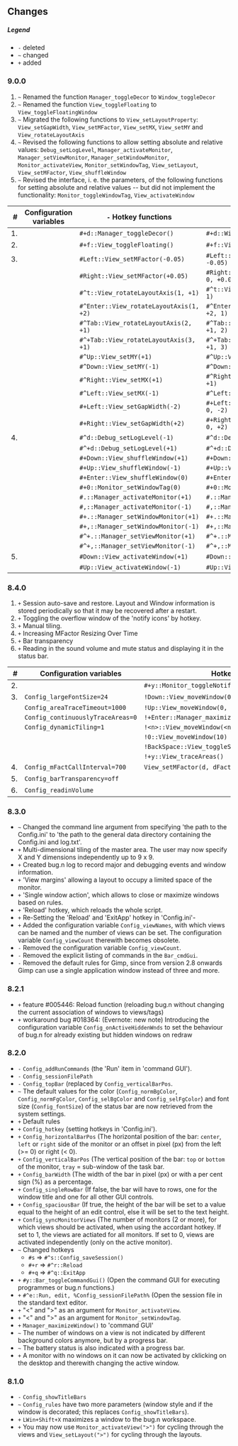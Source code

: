 ## Changes

##### Legend

* `-` deleted
* `~` changed
* `+` added

### 9.0.0

1. `~` Renamed the function `Manager_toggleDecor` to `Window_toggleDecor`
2. `~` Renamed the function `View_toggleFloating` to `View_toggleFloatingWindow`
3. `~` Migrated the following functions to `View_setLayoutProperty`: `View_setGapWidth`, `View_setMFactor`, `View_setMX`,
`View_setMY` and `View_rotateLayoutAxis`
4. `~` Revised the following functions to allow setting absolute and relative values: `Debug_setLogLevel`,
`Manager_activateMonitor`, `Manager_setViewMonitor`, `Manager_setWindowMonitor`, `Monitor_activateView`, `Monitor_setWindowTag`,
`View_setLayout`, `View_setMFactor`, `View_shuffleWindow`
5. `~` Revised the interface, i. e. the parameters, of the following functions for setting absolute and relative values -- but did
not implement the functionality: `Monitor_toggleWindowTag`, `View_activateWindow`

|  # | Configuration variables | `-` Hotkey functions                    | `+` Hotkey functions                                  |
| --:| ----------------------- | --------------------------------------- | ----------------------------------------------------- |
| 1. |                         | `#+d::Manager_toggleDecor()`            | `#+d::Window_toggleDecor()`                           |
| 2. |                         | `#+f::View_toggleFloating()`            | `#+f::View_toggleFloatingWindow()`                    |
| 3. |                         | `#Left::View_setMFactor(-0.05)`         | `#Left::View_setLayoutProperty("MFactor", 0, -0.05)`  |
|    |                         | `#Right::View_setMFactor(+0.05)`        | `#Right::View_setLayoutProperty("MFactor", 0, +0.05)` |
|    |                         | `#^t::View_rotateLayoutAxis(1, +1)`     | `#^t::View_setLayoutProperty("Axis", 0, +1, 1)`       |
|    |                         | `#^Enter::View_rotateLayoutAxis(1, +2)` | `#^Enter::View_setLayoutProperty("Axis", 0, +2, 1)`   |
|    |                         | `#^Tab::View_rotateLayoutAxis(2, +1)`   | `#^Tab::View_setLayoutProperty("Axis", 0, +1, 2)`     |
|    |                         | `#^+Tab::View_rotateLayoutAxis(3, +1)`  | `#^+Tab::View_setLayoutProperty("Axis", 0, +1, 3)`    |
|    |                         | `#^Up::View_setMY(+1)`                  | `#^Up::View_setLayoutProperty("MY", 0, +1)`           |
|    |                         | `#^Down::View_setMY(-1)`                | `#^Down::View_setLayoutProperty("MY", 0, -1)`         |
|    |                         | `#^Right::View_setMX(+1)`               | `#^Right::View_setLayoutProperty("MX", 0, +1)`        |
|    |                         | `#^Left::View_setMX(-1)`                | `#^Left::View_setLayoutProperty("MX", 0, -1)`         |
|    |                         | `#+Left::View_setGapWidth(-2)`          | `#+Left::View_setLayoutProperty("GapWidth", 0, -2)`   |
|    |                         | `#+Right::View_setGapWidth(+2)`         | `#+Right::View_setLayoutProperty("GapWidth", 0, +2)`  |
| 4. |                         | `#^d::Debug_setLogLevel(-1)`            | `#^d::Debug_setLogLevel(0, -1)`                       |
|    |                         | `#^+d::Debug_setLogLevel(+1)`           | `#^+d::Debug_setLogLevel(0, +1)`                      |
|    |                         | `#+Down::View_shuffleWindow(+1)`        | `#+Down::View_shuffleWindow(0, +1)`                   |
|    |                         | `#+Up::View_shuffleWindow(-1)`          | `#+Up::View_shuffleWindow(0, -1)`                     |
|    |                         | `#+Enter::View_shuffleWindow(0)`        | `#+Enter::View_shuffleWindow(1)`                      |
|    |                         | `#+0::Monitor_setWindowTag(0)`          | `#+0::Monitor_setWindowTag(10)`                       |
|    |                         | `#.::Manager_activateMonitor(+1)`       | `#.::Manager_activateMonitor(0, +1)`                  |
|    |                         | `#,::Manager_activateMonitor(-1)`       | `#,::Manager_activateMonitor(0, -1)`                  |
|    |                         | `#+.::Manager_setWindowMonitor(+1)`     | `#+.::Manager_setWindowMonitor(0, +1)`                |
|    |                         | `#+,::Manager_setWindowMonitor(-1)`     | `#+,::Manager_setWindowMonitor(0, -1)`                |
|    |                         | `#^+.::Manager_setViewMonitor(+1)`      | `#^+.::Manager_setViewMonitor(0, +1)`                 |
|    |                         | `#^+,::Manager_setViewMonitor(-1)`      | `#^+,::Manager_setViewMonitor(0, -1)`                 |
| 5. |                         | `#Down::View_activateWindow(+1)`        | `#Down::View_activateWindow(0, +1)`                   |
|    |                         | `#Up::View_activateWindow(-1)`          | `#Up::View_activateWindow(0, -1)`                     |

### 8.4.0

1. `+` Session auto-save and restore. Layout and Window information is stored
periodically so that it may be recovered after a restart.
2. `+` Toggling the overflow window of the 'notify icons' by hotkey.
3. `+` Manual tiling.
4. `+` Increasing MFactor Resizing Over Time
5. `+` Bar transparency
6. `+` Reading in the sound volume and mute status and displaying it in the status bar.

| #   | Configuration variables           | Hotkeys                                         |
| ---:| --------------------------------- | ----------------------------------------------- |
|  2. |                                   | `#+y::Monitor_toggleNotifyIconOverflowWindow()` |
|  3. | `Config_largeFontSize=24`         | `!Down::View_moveWindow(0, +1)`                 |
|     | `Config_areaTraceTimeout=1000`    | `!Up::View_moveWindow(0, -1)`                   |
|     | `Config_continuouslyTraceAreas=0` | `!+Enter::Manager_maximizeWindow()`             |
|     | `Config_dynamicTiling=1`          | `!<n>::View_moveWindow(<n>)`                    |
|     |                                   | `!0::View_moveWindow(10)`                       |
|     |                                   | `!BackSpace::View_toggleStackArea()`            |
|     |                                   | `!+y::View_traceAreas()`                        |
|  4. | `Config_mFactCallInterval=700`    | `View_setMFactor(d, dFact=1)`                   |
|  5. | `Config_barTransparency=off`      |                                                 |
|  6. | `Config_readinVolume`             |                                                 |

### 8.3.0

* `~` Changed the command line argument from specifying 'the path to the
Config.ini' to 'the path to the general data directory containing the
Config.ini and log.txt'.
* `+` Multi-dimensional tiling of the master area. The user may now specify X
and Y dimensions independently up to 9 x 9.
* `+` Created bug.n log to record major and debugging events and window
information.
* `+` 'View margins' allowing a layout to occupy a limited space of the
monitor.
* `+` 'Single window action', which allows to close or maximize windows based
on rules.
* `+` 'Reload' hotkey, which reloads the whole script.
* `+` Re-Setting the 'Reload' and 'ExitApp' hotkey in 'Config.ini'-
* `+` Added the configuration variable `Config_viewNames`, with which views can
be named and the number of views can be set. The configuration variable
`Config_viewCount` therewith becomes obsolete.
* `-` Removed the configuration variable `Config_viewCount`.
* `-` Removed the explicit listing of commands in the `Bar_cmdGui`.
* `-` Removed the default rules for Gimp, since from version 2.8 onwards Gimp
can use a single application window instead of three and more.

### 8.2.1

* `+` feature #005446: Reload function (reloading bug.n without changing the
current association of windows to views/tags)
* `+` workaround bug #018364: (Evernote: new note) Introducing the
configuration variable `Config_onActiveHiddenWnds` to set the behaviour of
bug.n for already existing but hidden windows on redraw

### 8.2.0

* `-` `Config_addRunCommands` (the 'Run' item in 'command GUI').
* `-` `Config_sessionFilePath`
* `-` `Config_topBar` (replaced by `Config_verticalBarPos`.
* `~` The default values for the color (`Config_normBgColor`,
`Config_normFgColor`, `Config_selBgColor` and `Config_selFgColor`) and font
size (`Config_fontSize`) of the status bar are now retrieved from the system
settings.
* `+` Default rules
* `+` `Config_hotkey` (setting hotkeys in 'Config.ini').
* `+` `Config_horizontalBarPos` (The horizontal position of the bar: `center`,
`left` or `right` side of the monitor or an offset in pixel (px) from the left
(>= 0) or right (< 0).
* `+` `Config_verticalBarPos` (The vertical position of the bar: `top` or
`bottom` of the monitor, `tray` = sub-window of the task bar.
* `+` `Config_barWidth` (The width of the bar in pixel (px) or with a per cent
sign (%) as a percentage.
* `+` `Config_singleRowBar` (If false, the bar will have to rows, one for the
window title and one for all other GUI controls.
* `+` `Config_spaciousBar` (If true, the height of the bar will be set to a
value equal to the height of an edit control, else it will be set to the text
height.
* `+` `Config_syncMonitorViews` (The number of monitors (2 or more), for which
views should be activated, when using the accordant hotkey. If set to 1, the
views are actiated for all monitors. If set to 0, views are activated
independently (only on the active monitor).
* `~` Changed hotkeys
  + `#s` => `#^s::Config_saveSession()`
  + `#+r` => `#^r::Reload`
  + `#+q` => `#^q::ExitApp`
* `+` `#y::Bar_toggleCommandGui()` (Open the command GUI for executing
programmes or bug.n functions.)
* `+` `#^e::Run, edit, %Config_sessionFilePath%` (Open the session file in the
standard text editor.
* `+` "<" and ">" as an argument for `Monitor_activateView`.
* `+` "<" and ">" as an argument for `Monitor_setWindowTag`.
* `+` `Manager_maximizeWindow()` to 'command GUI'
* `~` The number of windows on a view is not indicated by different background
colors anymore, but by a progress bar.
* `~` The battery status is also indicated with a progress bar.
* `+` A monitor with no windows on it can now be activated by cklicking on the
desktop and therewith changing the active window.

### 8.1.0

* `-` `Config_showTitleBars`
* `~` `Config_rules` have two more parameters (window style and if the window
is decorated; this replaces `Config_showTitleBars`).
* `+` `LWin+Shift+X` maximizes a window to the bug.n workspace.
* `+` You may now use `Monitor_activateView(">")` for cycling through the views
and `View_setLayout(">")` for cycling through the layouts.
